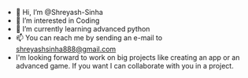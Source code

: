 - 👋 Hi, I’m @Shreyash-Sinha
- 👀 I’m interested in Coding
- 🌱 I’m currently learning advanced python
- 📫 You can reach me by sending an e-mail to shreyashsinha888@gmail.com
- I'm looking forward to work on big projects like creating an app or an advanced game. If you want I can collaborate with you in a project.

<!---
Shreyash-Sinha/Shreyash-Sinha is a ✨ special ✨ repository because its `README.md` (this file) appears on your GitHub profile.
You can click the Preview link to take a look at your changes.
--->

